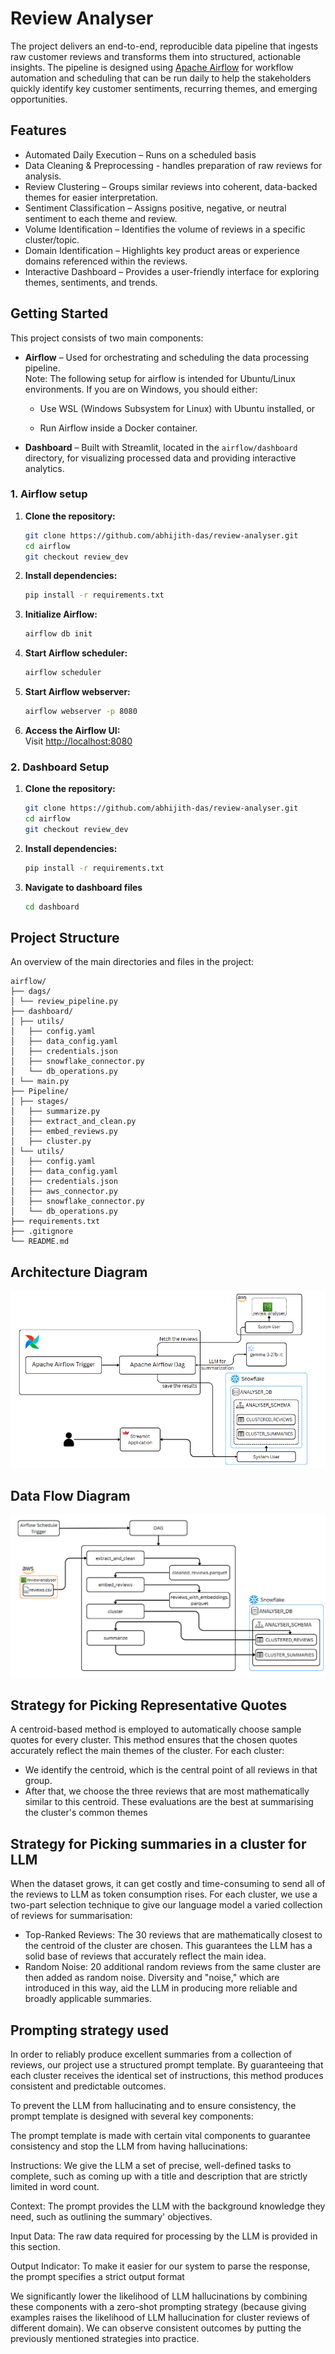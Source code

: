 # Review Analyser 

The project delivers an end-to-end, reproducible data pipeline that ingests raw customer reviews and transforms them into structured, actionable insights. The pipeline is designed using [Apache Airflow](https://airflow.apache.org/) for workflow automation and scheduling that can be run daily to help the stakeholders quickly identify key customer sentiments, recurring themes, and emerging opportunities.

## Features

- Automated Daily Execution – Runs on a scheduled basis 
- Data Cleaning & Preprocessing - handles preparation of raw reviews for analysis.
- Review Clustering – Groups similar reviews into coherent, data-backed themes for easier interpretation.
- Sentiment Classification – Assigns positive, negative, or neutral sentiment to each theme and review.
- Volume Identification – Identifies the volume of reviews in a specific cluster/topic.
- Domain Identification – Highlights key product areas or experience domains referenced within the reviews.
- Interactive Dashboard – Provides a user-friendly interface for exploring themes, sentiments, and trends.

## Getting Started
This project consists of two main components:  

- **Airflow** – Used for orchestrating and scheduling the data processing pipeline.  
Note: The following setup for airflow is intended for Ubuntu/Linux environments. If you are on Windows, you should either:
    - Use WSL (Windows Subsystem for Linux) with Ubuntu installed, or

    - Run Airflow inside a Docker container.
- **Dashboard** – Built with Streamlit, located in the `airflow/dashboard` directory, for visualizing processed data and providing interactive analytics.  

### 1. **Airflow setup**

1. **Clone the repository:**
    ```bash
    git clone https://github.com/abhijith-das/review-analyser.git
    cd airflow
    git checkout review_dev
    ```

2. **Install dependencies:**
    ```bash
    pip install -r requirements.txt
    ```

3. **Initialize Airflow:**
    ```bash
    airflow db init
    ```

4. **Start Airflow scheduler:**
    ```bash
    airflow scheduler
    ```
5. **Start Airflow webserver:**
    ```bash
    airflow webserver -p 8080
    ```

5. **Access the Airflow UI:**  
    Visit [http://localhost:8080](http://localhost:8080)

### 2. **Dashboard Setup**

1. **Clone the repository:**
    ```bash
    git clone https://github.com/abhijith-das/review-analyser.git
    cd airflow
    git checkout review_dev
    ```

2. **Install dependencies:**
    ```bash
    pip install -r requirements.txt
    ```
   
3. **Navigate to dashboard files**
    ```bash
    cd dashboard
    ```

## Project Structure
An overview of the main directories and files in the project:

```
airflow/
├── dags/
│ └── review_pipeline.py
├── dashboard/
│ ├── utils/
│   ├── config.yaml
│   ├── data_config.yaml
│   ├── credentials.json
│   ├── snowflake_connector.py
│   └── db_operations.py
| └── main.py
├── Pipeline/
│ ├── stages/
│   ├── summarize.py
│   ├── extract_and_clean.py
│   ├── embed_reviews.py
│   ├── cluster.py
│ └── utils/
│   ├── config.yaml
│   ├── data_config.yaml
│   ├── credentials.json
│   ├── aws_connector.py
│   ├── snowflake_connector.py
│   └── db_operations.py
├── requirements.txt
├── .gitignore
└── README.md
```


## Architecture Diagram
![Architecture Diagram](image-4.png)

## Data Flow Diagram
![Data Flow Diagram](image-3.png)

## Strategy for Picking Representative Quotes
A centroid-based method is employed to automatically choose sample quotes for every cluster. This method ensures that the chosen quotes accurately reflect the main themes of the cluster.
For each cluster:
- We identify the centroid, which is the central point of all reviews in that group.
- After that, we choose the three reviews that are most mathematically similar to this centroid. These evaluations are the best at summarising the cluster's common themes

## Strategy for Picking summaries in a cluster for LLM
When the dataset grows, it can get costly and time-consuming to send all of the reviews to LLM as token consumption rises. For each cluster, we use a two-part selection technique to give our language model a varied collection of reviews for summarisation:
- Top-Ranked Reviews: The 30 reviews that are mathematically closest to the centroid of the cluster are chosen. This guarantees the LLM has a solid base of reviews that accurately reflect the main idea.
- Random Noise: 20 additional random reviews from the same cluster are then added as random noise. Diversity and "noise," which are introduced in this way, aid the LLM in producing more reliable and broadly applicable summaries.

## Prompting strategy used
In order to reliably produce excellent summaries from a collection of reviews, our project use a structured prompt template.  By guaranteeing that each cluster receives the identical set of instructions, this method produces consistent and predictable outcomes.

To prevent the LLM from hallucinating and to ensure consistency, the prompt template is designed with several key components:

The prompt template is made with certain vital components to guarantee consistency and stop the LLM from having hallucinations:

Instructions: We give the LLM a set of precise, well-defined tasks to complete, such as coming up with a title and description that are strictly limited in word count.


Context: The prompt provides the LLM with the background knowledge they need, such as outlining the summary' objectives.

Input Data: The raw data required for processing by the LLM is provided in this section.

Output Indicator: To make it easier for our system to parse the response, the prompt specifies a strict output format

We significantly lower the likelihood of LLM hallucinations by combining these components with a zero-shot prompting strategy (because giving examples raises the likelihood of LLM hallucination for cluster reviews of different domain).  We can observe consistent outcomes by putting the previously mentioned strategies into practice.